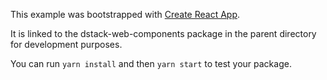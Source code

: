 This example was bootstrapped with [Create React App](https://github.com/facebook/create-react-app).

It is linked to the dstack-web-components package in the parent directory for development purposes.

You can run `yarn install` and then `yarn start` to test your package.
